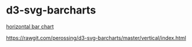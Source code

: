 # d3-svg-barcharts

[horizontal bar chart](https://rawgit.com/perossing/d3-data-visualizations/master/d3-svg-barcharts/horizontal_barchart/index.html)


https://rawgit.com/perossing/d3-svg-barcharts/master/vertical/index.html
